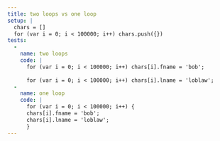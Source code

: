 ```yaml
---
title: two loops vs one loop
setup: |
  chars = []
  for (var i = 0; i < 100000; i++) chars.push({})
tests:
  -
    name: two loops
    code: |
      for (var i = 0; i < 100000; i++) chars[i].fname = 'bob';
      
      for (var i = 0; i < 100000; i++) chars[i].lname = 'loblaw';
  -
    name: one loop
    code: |
      for (var i = 0; i < 100000; i++) {
      chars[i].fname = 'bob';
      chars[i].lname = 'loblaw';
      }
---
```


